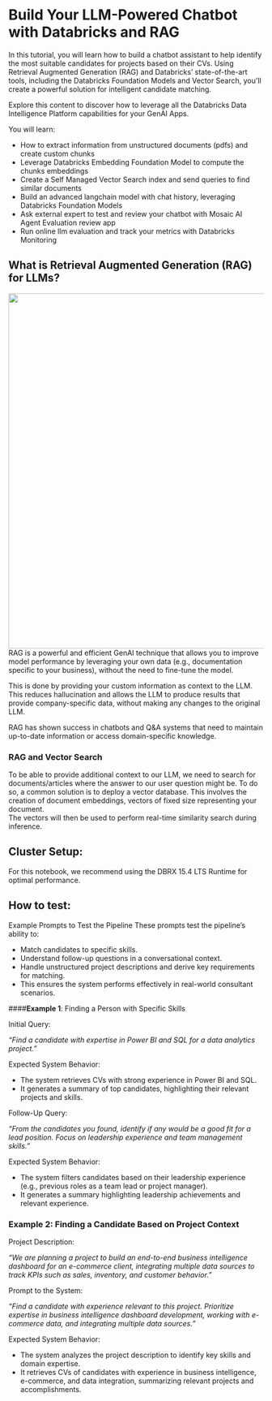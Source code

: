 # Build Your LLM-Powered Chatbot with Databricks and RAG

In this tutorial, you will learn how to build a chatbot assistant to help identify the most suitable candidates for projects based on their CVs. Using Retrieval Augmented Generation (RAG) and Databricks’ state-of-the-art tools, including the Databricks Foundation Models and Vector Search, you'll create a powerful solution for intelligent candidate matching.

Explore this content to discover how to leverage all the Databricks Data Intelligence Platform capabilities for your GenAI Apps.

You will learn:

- How to extract information from unstructured documents (pdfs) and create custom chunks
- Leverage Databricks Embedding Foundation Model to compute the chunks embeddings
- Create a Self Managed Vector Search index and send queries to find similar documents
- Build an advanced langchain model with chat history, leveraging Databricks Foundation Models
- Ask external expert to test and review your chatbot with Mosaic AI Agent Evaluation review app
- Run online llm evaluation and track your metrics with Databricks Monitoring

## What is Retrieval Augmented Generation (RAG) for LLMs?

<img src="https://github.com/databricks-demos/dbdemos-resources/blob/main/images/product/chatbot-rag/rag-marchitecture.png?raw=true" width="700px" style="float: right" />

RAG is a powerful and efficient GenAI technique that allows you to improve model performance by leveraging your own data (e.g., documentation specific to your business), without the need to fine-tune the model.

This is done by providing your custom information as context to the LLM. This reduces hallucination and allows the LLM to produce results that provide company-specific data, without making any changes to the original LLM.

RAG has shown success in chatbots and Q&A systems that need to maintain up-to-date information or access domain-specific knowledge.

### RAG and Vector Search

To be able to provide additional context to our LLM, we need to search for documents/articles where the answer to our user question might be.
To do so,  a common solution is to deploy a vector database. This involves the creation of document embeddings, vectors of fixed size representing your document.<br/>
The vectors will then be used to perform real-time similarity search during inference.


## Cluster Setup:
For this notebook, we recommend using the DBRX 15.4 LTS Runtime for optimal performance.

## How to test:
Example Prompts to Test the Pipeline
These prompts test the pipeline’s ability to:
- Match candidates to specific skills.
- Understand follow-up questions in a conversational context.
- Handle unstructured project descriptions and derive key requirements for matching.
- This ensures the system performs effectively in real-world consultant scenarios.

####**Example 1**: Finding a Person with Specific Skills

Initial Query:

_“Find a candidate with expertise in Power BI and SQL for a data analytics project.”_

Expected System Behavior:
- The system retrieves CVs with strong experience in Power BI and SQL.
- It generates a summary of top candidates, highlighting their relevant projects and skills.

Follow-Up Query:

_“From the candidates you found, identify if any would be a good fit for a lead position. Focus on leadership experience and team management skills.”_

Expected System Behavior:
- The system filters candidates based on their leadership experience (e.g., previous roles as a team lead or project manager).
- It generates a summary highlighting leadership achievements and relevant experience.

### **Example 2**: Finding a Candidate Based on Project Context

Project Description:

_“We are planning a project to build an end-to-end business intelligence dashboard for an e-commerce client, integrating multiple data sources to track KPIs such as sales, inventory, and customer behavior.”_

Prompt to the System:

_“Find a candidate with experience relevant to this project. Prioritize expertise in business intelligence dashboard development, working with e-commerce data, and integrating multiple data sources.”_

Expected System Behavior:

- The system analyzes the project description to identify key skills and domain expertise.
- It retrieves CVs of candidates with experience in business intelligence, e-commerce, and data integration, summarizing relevant projects and accomplishments.

